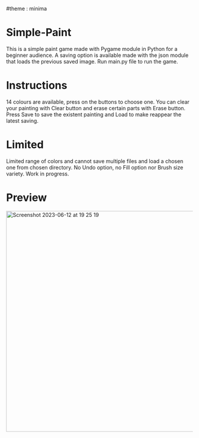 #theme : minima
# Simple-Paint
This is a simple paint game made with Pygame module in Python for a beginner audience. A saving option is available made with the json module that loads the previous saved image.
Run main.py file to run the game. 

# Instructions
14 colours are available, press on the buttons to choose one. You can clear your painting with Clear button and erase certain parts with Erase button. 
Press Save to save the existent painting and Load to make reappear the latest saving. 

# Limited
Limited range of colors and cannot save multiple files and load a chosen one from chosen directory. 
No Undo option, no Fill option nor Brush size variety. 
Work in progress.

# Preview
<img width="596" alt="Screenshot 2023-06-12 at 19 25 19" src="https://github.com/ccaglaa/Simple-Paint/assets/126245553/6626face-3772-4ac3-9fef-aa610a3eee4e">
